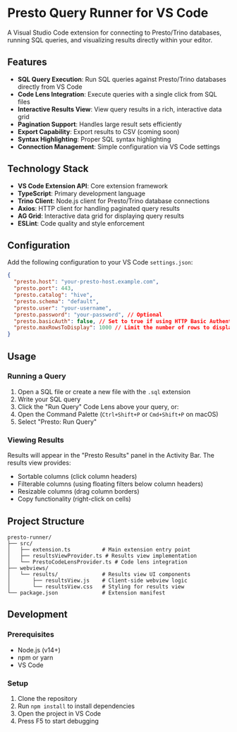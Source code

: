 # Presto Query Runner for VS Code

A Visual Studio Code extension for connecting to Presto/Trino databases, running SQL queries, and visualizing results directly within your editor.

## Features

- **SQL Query Execution**: Run SQL queries against Presto/Trino databases directly from VS Code
- **Code Lens Integration**: Execute queries with a single click from SQL files
- **Interactive Results View**: View query results in a rich, interactive data grid
- **Pagination Support**: Handles large result sets efficiently
- **Export Capability**: Export results to CSV (coming soon)
- **Syntax Highlighting**: Proper SQL syntax highlighting
- **Connection Management**: Simple configuration via VS Code settings

## Technology Stack

- **VS Code Extension API**: Core extension framework
- **TypeScript**: Primary development language
- **Trino Client**: Node.js client for Presto/Trino database connections
- **Axios**: HTTP client for handling paginated query results
- **AG Grid**: Interactive data grid for displaying query results
- **ESLint**: Code quality and style enforcement

## Configuration

Add the following configuration to your VS Code `settings.json`:

```json
{
  "presto.host": "your-presto-host.example.com",
  "presto.port": 443,
  "presto.catalog": "hive",
  "presto.schema": "default",
  "presto.user": "your-username",
  "presto.password": "your-password", // Optional
  "presto.basicAuth": false, // Set to true if using HTTP Basic Authentication
  "presto.maxRowsToDisplay": 1000 // Limit the number of rows to display
}
```

## Usage

### Running a Query

1. Open a SQL file or create a new file with the `.sql` extension
2. Write your SQL query
3. Click the "Run Query" Code Lens above your query, or:
4. Open the Command Palette (`Ctrl+Shift+P` or `Cmd+Shift+P` on macOS)
5. Select "Presto: Run Query"

### Viewing Results

Results will appear in the "Presto Results" panel in the Activity Bar. The results view provides:

- Sortable columns (click column headers)
- Filterable columns (using floating filters below column headers)
- Resizable columns (drag column borders)
- Copy functionality (right-click on cells)

## Project Structure

```
presto-runner/
├── src/
│   ├── extension.ts          # Main extension entry point
│   ├── resultsViewProvider.ts # Results view implementation
│   └── PrestoCodeLensProvider.ts # Code lens integration
├── webviews/
│   └── results/              # Results view UI components
│       ├── resultsView.js    # Client-side webview logic
│       └── resultsView.css   # Styling for results view
└── package.json              # Extension manifest
```

## Development

### Prerequisites

- Node.js (v14+)
- npm or yarn
- VS Code

### Setup

1. Clone the repository
2. Run `npm install` to install dependencies
3. Open the project in VS Code
4. Press F5 to start debugging 